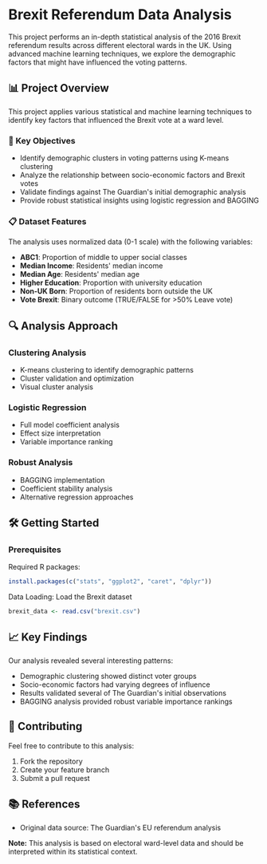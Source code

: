 # Brexit Referendum Data Analysis

This project performs an in-depth statistical analysis of the 2016 Brexit referendum results across different electoral wards in the UK. Using advanced machine learning techniques, we explore the demographic factors that might have influenced the voting patterns.

## 📊 Project Overview
This project applies various statistical and machine learning techniques to identify key factors that influenced the Brexit vote at a ward level.

### 🎯 Key Objectives
- Identify demographic clusters in voting patterns using K-means clustering
- Analyze the relationship between socio-economic factors and Brexit votes
- Validate findings against The Guardian's initial demographic analysis
- Provide robust statistical insights using logistic regression and BAGGING

### 📋 Dataset Features
The analysis uses normalized data (0-1 scale) with the following variables:
- **ABC1**: Proportion of middle to upper social classes
- **Median Income**: Residents' median income
- **Median Age**: Residents' median age
- **Higher Education**: Proportion with university education
- **Non-UK Born**: Proportion of residents born outside the UK
- **Vote Brexit**: Binary outcome (TRUE/FALSE for >50% Leave vote)

## 🔍 Analysis Approach

### Clustering Analysis
- K-means clustering to identify demographic patterns
- Cluster validation and optimization
- Visual cluster analysis

### Logistic Regression
- Full model coefficient analysis
- Effect size interpretation
- Variable importance ranking

### Robust Analysis
- BAGGING implementation
- Coefficient stability analysis
- Alternative regression approaches

## 🛠️ Getting Started

### Prerequisites
Required R packages:
```r
install.packages(c("stats", "ggplot2", "caret", "dplyr"))
```

Data Loading:
Load the Brexit dataset

```r
brexit_data <- read.csv("brexit.csv")
```





## 📈 Key Findings
Our analysis revealed several interesting patterns:
- Demographic clustering showed distinct voter groups
- Socio-economic factors had varying degrees of influence
- Results validated several of The Guardian's initial observations
- BAGGING analysis provided robust variable importance rankings

## 🤝 Contributing
Feel free to contribute to this analysis:
1. Fork the repository
2. Create your feature branch
3. Submit a pull request

## 📚 References
- Original data source: The Guardian's EU referendum analysis


**Note:** This analysis is based on electoral ward-level data and should be interpreted within its statistical context.
